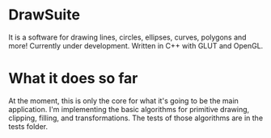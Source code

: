 # DrawSuite
It is a software for drawing lines, circles, ellipses, curves, polygons and more! Currently under development. Written in C++ with GLUT and OpenGL.

What it does so far
===================

At the moment, this is only the core for what it's going to be the main application. I'm implementing the basic algorithms for primitive drawing, clipping, filling, and transformations. The tests of those algorithms are in the tests folder.